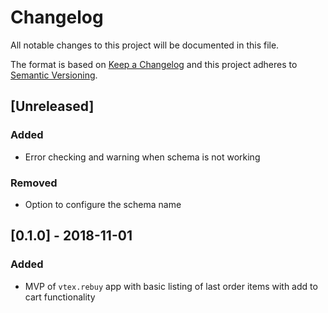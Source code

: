 # Changelog

All notable changes to this project will be documented in this file.

The format is based on [Keep a Changelog](http://keepachangelog.com/en/1.0.0/)
and this project adheres to [Semantic Versioning](http://semver.org/spec/v2.0.0.html).

## [Unreleased]
### Added
- Error checking and warning when schema is not working

### Removed
- Option to configure the schema name

## [0.1.0] - 2018-11-01
### Added
- MVP of `vtex.rebuy` app with basic listing of last order items with add to cart functionality